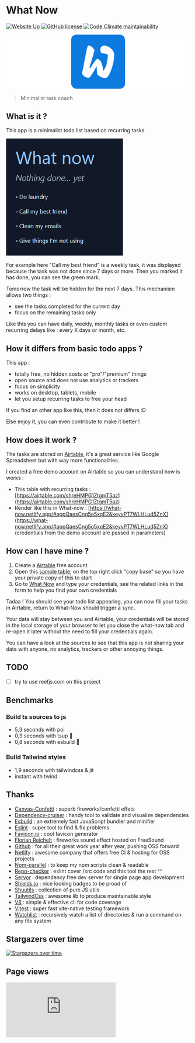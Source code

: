 # What Now

[![Website Up](https://img.shields.io/website/https/what-now.netlify.app.svg)](https://what-now.netlify.app)
[![GitHub license](https://img.shields.io/github/license/shuunen/what-now.svg?color=informational)](https://github.com/Shuunen/what-now/blob/master/LICENSE)
[![Code Climate maintainability](https://img.shields.io/codeclimate/maintainability/Shuunen/what-now?style=flat)](https://codeclimate.com/github/Shuunen/what-now)

![logo](docs/logo-double.svg)

> Minimalist task coach

## What is it ?

This app is a minimalist todo list based on recurring tasks.

![demo](docs/demo.gif)

For example here "Call my best friend" is a weekly task, it was displayed because the task was not done since 7 days or more. Then you marked it has done, you can see the green mark.

Tomorrow the task will be hidden for the next 7 days. This mechanism allows two things :

- see the tasks completed for the current day
- focus on the remaining tasks only

Like this you can have daily, weekly, monthly tasks or even custom recurring delays like : every X days or month, etc.

## How it differs from basic todo apps ?

This app :

- totally free, no hidden costs or "pro"/"premium" things
- open source and does not use analytics or trackers
- focus on simplicity
- works on desktop, tablets, mobile
- let you setup recurring tasks to free your head

If you find an other app like this, then it does not differs :D

Else enjoy it, you can even contribute to make it better !

## How does it work ?

The tasks are stored on [Airtable](https://airtable.com/invite/r/haFeqo8t), it's a great service like Google Spreadsheet but with way more functionalities.

I created a free demo account on Airtable so you can understand how is works :

- This table with recurring tasks : [https://airtable.com/shreHMPG1ZtgmT5az](https://airtable.com/shreHMPG1ZtgmT5az)
- Render like this in What-now : [https://what-now.netlify.app/#appQaesCng5o5xqE2&keyvPT7WLHLud5ZnX](https://what-now.netlify.app/#appQaesCng5o5xqE2&keyvPT7WLHLud5ZnX) (credentials from the demo account are passed in parameters)

## How can I have mine ?

1. Create a [Airtable](https://airtable.com/invite/r/haFeqo8t) free account
2. Open this [sample table](https://airtable.com/shrYQeD7BurQgyQz3), on the top right click "copy base" so you have your private copy of this to start
3. Go to [What Now](https://what-now.netlify.app) and type your credentials, see the related links in the form to help you find your own credentials

Tadaa ! You should see your todo list appearing, you can now fill your tasks in Airtable, return to What-Now should trigger a sync.

Your data will stay between you and Airtable, your credentials will be stored in the local storage of your browser to let you close the what-now tab and re-open it later without the need to fill your credentials again.

You can have a look at the sources to see that this app is not sharing your data with anyone, no analytics, trackers or other annoying things.

## TODO

- [ ] try to use reefjs.com on this project

## Benchmarks

### Build ts sources to js

- 5,3 seconds with poi
- 0,9 seconds with tsup :tada:
- 0,8 seconds with esbuild :tada:

### Build Tailwind styles

- 1,9 seconds with tailwindcss & jit
- instant with twind

## Thanks

- [Canvas-Confetti](https://github.com/catdad/canvas-confetti) : superb fireworks/confetti effets
- [Dependency-cruiser](https://github.com/sverweij/dependency-cruiser) : handy tool to validate and visualize dependencies
- [Esbuild](https://github.com/evanw/esbuild) : an extremely fast JavaScript bundler and minifier
- [Eslint](https://eslint.org) : super tool to find & fix problems
- [Favicon.io](https://favicon.io) : cool favicon generator
- [Florian Reichelt](https://freesound.org/people/florianreichelt/sounds/459973/) : fireworks sound effect hosted on FreeSound
- [Github](https://github.com) : for all their great work year after year, pushing OSS forward
- [Netlify](https://netlify.com) : awesome company that offers free CI & hosting for OSS projects
- [Npm-parallel](https://github.com/spion/npm-parallel) : to keep my npm scripts clean & readable
- [Repo-checker](https://github.com/Shuunen/repo-checker) : eslint cover /src code and this tool the rest ^^
- [Servor](https://github.com/lukejacksonn/servor) : dependency free dev server for single page app development
- [Shields.io](https://shields.io) : nice looking badges to be proud of
- [Shuutils](https://github.com/Shuunen/shuutils) : collection of pure JS utils
- [TailwindCss](https://tailwindcss.com) : awesome lib to produce maintainable style
- [V8](https://github.com/demurgos/v8-coverage) : simple & effective cli for code coverage
- [Vitest](https://github.com/vitest-dev/vitest) : super fast vite-native testing framework
- [Watchlist](https://github.com/lukeed/watchlist) : recursively watch a list of directories & run a command on any file system

## Stargazers over time

[![Stargazers over time](https://starchart.cc/Shuunen/what-now.svg?variant=adaptive)](https://starchart.cc/Shuunen/what-now)

## Page views

[![Free Website Counter](https://www.websitecounterfree.com/c.php?d=9&id=64400&s=12)](https://www.websitecounterfree.com)
